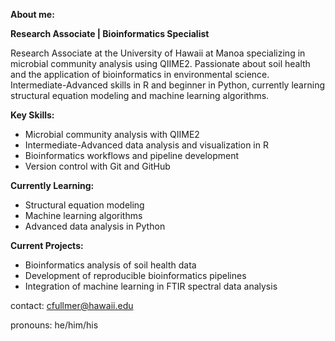 **About me:**

**Research Associate | Bioinformatics Specialist**

Research Associate at the University of Hawaii at Manoa specializing in microbial community analysis using QIIME2. Passionate about soil health and the application of bioinformatics in environmental science. Intermediate-Advanced skills in R and beginner in Python, currently learning structural equation modeling and machine learning algorithms.

**Key Skills:**
- Microbial community analysis with QIIME2
- Intermediate-Advanced data analysis and visualization in R
- Bioinformatics workflows and pipeline development
- Version control with Git and GitHub

**Currently Learning:**
- Structural equation modeling
- Machine learning algorithms
- Advanced data analysis in Python

**Current Projects:**
- Bioinformatics analysis of soil health data
- Development of reproducible bioinformatics pipelines
- Integration of machine learning in FTIR spectral data analysis

contact: cfullmer@hawaii.edu

pronouns: he/him/his
